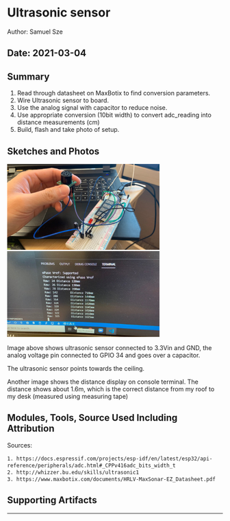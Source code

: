#  Ultrasonic sensor

Author: Samuel Sze

Date: 2021-03-04
-----

## Summary
1. Read through datasheet on MaxBotix to find conversion parameters. 
2. Wire Ultrasonic sensor to board.
3. Use the analog signal with capacitor to reduce noise.
4. Use appropriate conversion (10bit width) to convert adc_reading into distance measurements (cm)
5. Build, flash and take photo of setup.

## Sketches and Photos
<img src="images/u2.jpg" width="" height="200" />
<img src="images/u1.jpg" width="" height="200" />

Image above shows ultrasonic sensor connected to 3.3Vin and GND, the analog voltage pin connected to GPIO 34 and goes over a capacitor. 

The ultrasonic sensor points towards the ceiling. 

Another image shows the distance display on console terminal. The distance shows about 1.6m, which is the correct distance from my roof to my desk (measured using measuring tape)

## Modules, Tools, Source Used Including Attribution
Sources: 

    1. https://docs.espressif.com/projects/esp-idf/en/latest/esp32/api-reference/peripherals/adc.html#_CPPv416adc_bits_width_t
    2. http://whizzer.bu.edu/skills/ultrasonic1
    3. https://www.maxbotix.com/documents/HRLV-MaxSonar-EZ_Datasheet.pdf
    
## Supporting Artifacts
-----